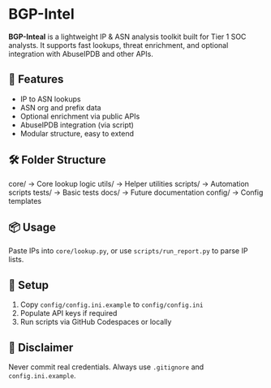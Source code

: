 # BGP-Intel

**BGP-Inteal** is a lightweight IP & ASN analysis toolkit built for Tier 1 SOC analysts. It supports fast lookups, threat enrichment, and optional integration with AbuseIPDB and other APIs.

## 🚀 Features
- IP to ASN lookups
- ASN org and prefix data
- Optional enrichment via public APIs
- AbuseIPDB integration (via script)
- Modular structure, easy to extend

## 🛠 Folder Structure
core/ → Core lookup logic
utils/ → Helper utilities
scripts/ → Automation scripts
tests/ → Basic tests
docs/ → Future documentation
config/ → Config templates

## 📦 Usage
Paste IPs into `core/lookup.py`, or use `scripts/run_report.py` to parse IP lists.

## 🔧 Setup
1. Copy `config/config.ini.example` to `config/config.ini`
2. Populate API keys if required
3. Run scripts via GitHub Codespaces or locally

## 🔐 Disclaimer
Never commit real credentials. Always use `.gitignore` and `config.ini.example`.
